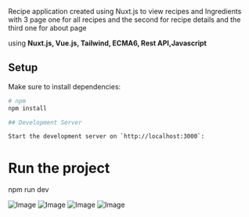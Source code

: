 Recipe application created using Nuxt.js to view recipes and Ingredients with 3 page 
one for all recipes and the second for recipe details and the third one for about page

 using **Nuxt.js, Vue.js, Tailwind, ECMA6, Rest API,Javascript**
 
## Setup

Make sure to install dependencies:

```bash
# npm
npm install

## Development Server

Start the development server on `http://localhost:3000`:

```
# Run the project
npm run dev

![Image](https://github.com/user-attachments/assets/36b155a6-7959-457b-b57b-660f51e8162c)
![Image](https://github.com/user-attachments/assets/e0238e8f-9b35-4338-965d-47840be957d5)
![Image](https://github.com/user-attachments/assets/caada2e8-6076-44a0-a0fa-e07102784daa)
![Image](https://github.com/user-attachments/assets/c9242d3d-e232-45f1-87e8-8647ecfb87d0)
